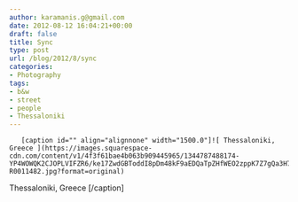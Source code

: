 ```yaml
---
author: karamanis.g@gmail.com
date: 2012-08-12 16:04:21+00:00
draft: false
title: Sync
type: post
url: /blog/2012/8/sync
categories:
- Photography
tags:
- b&w
- street
- people
- Thessaloniki
---
```



  
       [caption id="" align="alignnone" width="1500.0"]![ Thessaloniki, Greece ](https://images.squarespace-cdn.com/content/v1/4f3f61bae4b063b909445965/1344787488174-YP4WOWQK2CJOPLVIFZR6/ke17ZwdGBToddI8pDm48kF9aEDQaTpZHfWEO2zppK7Z7gQa3H78H3Y0txjaiv_0fDoOvxcdMmMKkDsyUqMSsMWxHk725yiiHCCLfrh8O1z5QPOohDIaIeljMHgDF5CVlOqpeNLcJ80NK65_fV7S1UX7HUUwySjcPdRBGehEKrDf5zebfiuf9u6oCHzr2lsfYZD7bBzAwq_2wCJyqgJebgg/20120730-R0011482.jpg?format=original)
 Thessaloniki, Greece [/caption]
